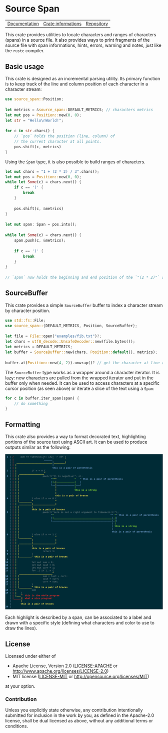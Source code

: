 # Source Span

<table><tr>
  <td><a href="https://docs.rs/source-span">Documentation</a></td>
  <td><a href="https://crates.io/crates/source-span">Crate informations</a></td>
  <td><a href="https://github.com/timothee-haudebourg/source-span">Repository</a></td>
</tr></table>

This crate provides utilities to locate characters and ranges of characters
(spans) in a source file. It also provides ways to print fragments of the source
file with span informations, hints, errors, warning and notes,
just like the `rustc` compiler.

## Basic usage

This crate is designed as an incremental parsing utility.
Its primary function is to keep track of the line and column position of each character
in a character stream:
```rust
use source_span::Position;

let metrics = &source_span::DEFAULT_METRICS; // characters metrics
let mut pos = Position::new(0, 0);
let str = "Hello\nWorld!";

for c in str.chars() {
	// `pos` holds the position (line, column) of
	// the current character at all points.
	pos.shift(c, metrics)
}
```

Using the `Span` type, it is also possible to build ranges of characters.

```rust
let mut chars = "1 + (2 * 2) / 3".chars();
let mut pos = Position::new(0, 0);
while let Some(c) = chars.next() {
	if c == '(' {
		break
	}

	pos.shift(c, &metrics)
}

let mut span: Span = pos.into();

while let Some(c) = chars.next() {
	span.push(c, &metrics);

	if c == ')' {
		break
	}
}

// `span` now holds the beginning and end position of the `"(2 * 2)"` slice.
```
## SourceBuffer

This crate provides a simple `SourceBuffer` buffer
to index a character stream by character position.

```rust
use std::fs::File;
use source_span::{DEFAULT_METRICS, Position, SourceBuffer};

let file = File::open("examples/fib.txt")?;
let chars = utf8_decode::UnsafeDecoder::new(file.bytes());
let metrics = DEFAULT_METRICS;
let buffer = SourceBuffer::new(chars, Position::default(), metrics);

buffer.at(Position::new(4, 2)).unwrap()? // get the character at line 4, column 2.
```

The `SourceBuffer` type works as a wrapper around a character iterator.
It is lazy: new characters are pulled from the wrapped iterator and put in the
buffer only when needed.
It can be used to access characters at a specific cursor position (as seen above)
or iterate a slice of the text using a `Span`:

```rust
for c in buffer.iter_span(span) {
	// do something
}
```

## Formatting

This crate also provides a way to format decorated text, highlighting portions
of the source text using ASCII art.
It can be used to produce outputs similar as the following:

![Formatter example](examples/fib.png)

Each highlight is described by a span, can be associated to a label and
drawn with a specific style (defining what characters and color to use to draw
the lines).

## License

Licensed under either of

 * Apache License, Version 2.0 ([LICENSE-APACHE](LICENSE-APACHE) or http://www.apache.org/licenses/LICENSE-2.0)
 * MIT license ([LICENSE-MIT](LICENSE-MIT) or http://opensource.org/licenses/MIT)

at your option.

### Contribution

Unless you explicitly state otherwise, any contribution intentionally submitted
for inclusion in the work by you, as defined in the Apache-2.0 license, shall be dual licensed as above, without any
additional terms or conditions.
